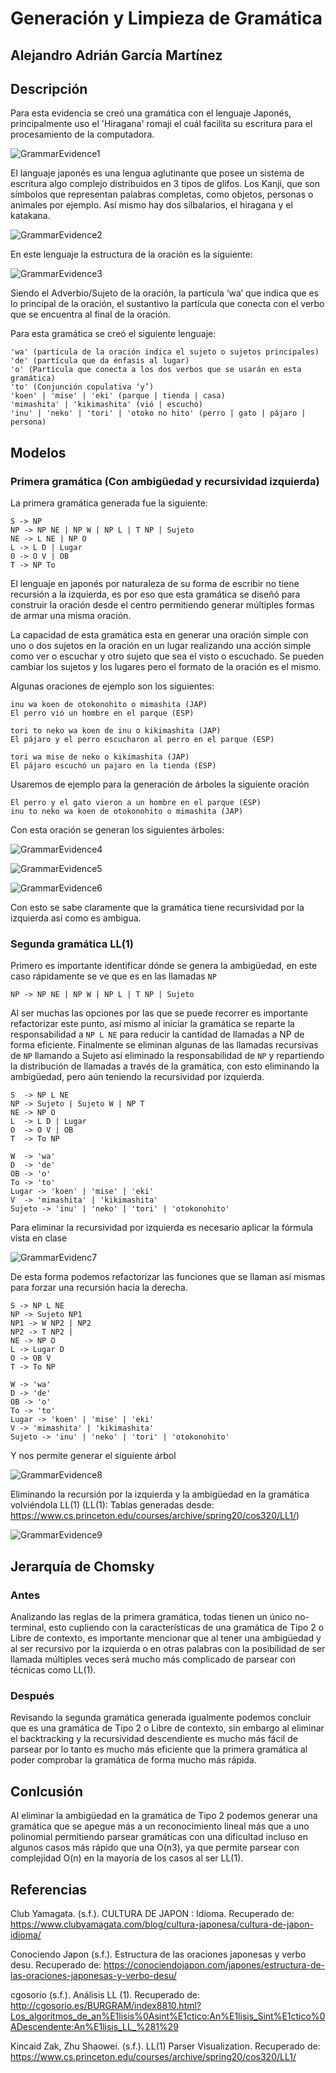 # Generación y Limpieza de Gramática

## Alejandro Adrián García Martínez

## Descripción 
Para esta evidencia se creó una gramática con el lenguaje Japonés, principalmente uso el 'Hiragana' romaji el cuál facilita su escritura para el procesamiento de la computadora.

![GrammarEvidence1](img1.jpg)

El languaje japonés es una lengua aglutinante que posee un sistema de escritura algo complejo distribuidos en 3 tipos de glifos. Los Kanji, que son símbolos que representan palabras completas, como objetos, personas o animales por ejemplo. Así mismo hay dos silbalarios, el hiragana y el katakana.

![GrammarEvidence2](img2.jpg)

En este lenguaje la estructura de la oración es la siguiente:

![GrammarEvidence3](img3.webp)

Siendo el Adverbio/Sujeto de la oración, la partícula ‘wa’ que indica que es lo principal de la oración, el sustantivo la partícula que conecta con el verbo que se encuentra al final de la oración.

Para esta gramática se creó el siguiente lenguaje:
```
'wa' (partícula de la oración indica el sujeto o sujetos principales)
'de' (partícula que da énfasis al lugar)
'o' (Partícula que conecta a los dos verbos que se usarán en esta gramática)
'to' (Conjunción copulativa ‘y’)
'koen' | 'mise' | 'eki' (parque | tienda | casa)
'mimashita' | 'kikimashita' (vió | escuchó)
'inu' | 'neko' | 'tori' | 'otoko no hito' (perro | gato | pájaro | persona)
```

## Modelos
### Primera gramática (Con ambigüedad y recursividad izquierda)
La primera gramática generada fue la siguiente:
```
S -> NP
NP -> NP NE | NP W | NP L | T NP | Sujeto
NE -> L NE | NP O
L -> L D | Lugar
O -> O V | OB
T -> NP To
```
El lenguaje en japonés por naturaleza de su forma de escribir no tiene recursión a la izquierda, es por eso que esta gramática se diseñó para construir la oración desde el centro permitiendo generar múltiples formas de armar una misma oración.

La capacidad de esta gramática esta en generar una oración simple con uno o dos sujetos en la oración en un lugar realizando una acción simple como ver o escuchar y otro sujeto que sea el visto o escuchado. Se pueden cambiar los sujetos y los lugares pero el formato de la oración es el mismo.

Algunas oraciones de ejemplo son los siguientes:
```
inu wa koen de otokonohito o mimashita (JAP)
El perro vió un hombre en el parque (ESP)

tori to neko wa koen de inu o kikimashita (JAP)
El pájaro y el perro escucharon al perro en el parque (ESP)

tori wa mise de neko o kikimashita (JAP)
El pájaro escuchó un pajaro en la tienda (ESP)
```

Usaremos de ejemplo para la generación de árboles la siguiente oración
```
El perro y el gato vieron a un hombre en el parque (ESP)
inu to neko wa koen de otokonohito o mimashita (JAP)
```
Con esta oración se generan los siguientes árboles:

![GrammarEvidence4](img4.jpg)

![GrammarEvidence5](img5.png)

![GrammarEvidence6](img6.png)

Con esto se sabe claramente que la gramática tiene recursividad por la izquierda así como es ambigua.

### Segunda gramática LL(1)
Primero es importante identificar dónde se genera la ambigüedad, en este caso rápidamente se ve que es en las llamadas ```NP```
```
NP -> NP NE | NP W | NP L | T NP | Sujeto
```
Al ser muchas las opciones por las que se puede recorrer es importante refactorizar este punto, así mismo al iniciar la gramática se reparte la responsabilidad a ```NP L NE``` para reducir la cantidad de llamadas a NP de forma eficiente.
Finalmente se eliminan algunas de las llamadas recursivas de ```NP``` llamando a Sujeto así eliminado la responsabilidad de ```NP``` y repartiendo la distribución de llamadas a través de la gramática, con esto eliminando la ambigüedad, pero aún teniendo la recursividad por izquierda.
```
S  -> NP L NE
NP -> Sujeto | Sujeto W | NP T             
NE -> NP O
L  -> L D | Lugar
O  -> O V | OB
T  -> To NP

W  -> 'wa'
D  -> 'de'
OB -> 'o'
To -> 'to'
Lugar -> 'koen' | 'mise' | 'eki'
V  -> 'mimashita' | 'kikimashita'
Sujeto -> 'inu' | 'neko' | 'tori' | 'otokonohito'
```
Para eliminar la recursividad por izquierda es necesario aplicar la fórmula vista en clase

![GrammarEvidenc7](img7.png)

De esta forma podemos refactorizar las funciones que se llaman así mismas para forzar una recursión hacia la derecha.
```
S -> NP L NE
NP -> Sujeto NP1
NP1 -> W NP2 | NP2
NP2 -> T NP2 | 
NE -> NP O
L -> Lugar D
O -> OB V
T -> To NP

W -> 'wa'
D -> 'de'
OB -> 'o'
To -> 'to'
Lugar -> 'koen' | 'mise' | 'eki'
V -> 'mimashita' | 'kikimashita'
Sujeto -> 'inu' | 'neko' | 'tori' | 'otokonohito'
```
Y nos permite generar el siguiente árbol

![GrammarEvidence8](img8.png)

Eliminando la recursión por la izquierda y la ambigüedad en la gramática volviéndola LL(1)
(LL(1): Tablas generadas desde: https://www.cs.princeton.edu/courses/archive/spring20/cos320/LL1/)

![GrammarEvidence9](img9.png)

## Jerarquía de Chomsky
### Antes
Analizando las reglas de la primera gramática, todas tienen un único no-terminal, esto cupliendo con la características de una gramática de Tipo 2 o Libre de contexto, es importante mencionar que al tener una ambigüedad y al ser recursivo por la izquierda o en otras palabras con la posibilidad de ser llamada múltiples veces será mucho más complicado de parsear con técnicas como LL(1).
### Después
Revisando la segunda gramática generada igualmente podemos concluir que es una gramática de Tipo 2 o Libre de contexto, sin embargo al eliminar el backtracking y la recursividad descendiente es mucho más fácil de parsear por lo tanto es mucho más eficiente que la primera gramática al poder comprobar la gramática de forma mucho más rápida.
## Conlcusión
Al eliminar la ambigüedad en la gramática de Tipo 2 podemos generar una gramática que se apegue más a un reconocimiento lineal más que a uno polinomial permitiendo parsear gramáticas con una dificultad incluso en algunos casos más rápido que una O(n3), ya que permite parsear con complejidad O(n) en la mayoría de los casos al ser LL(1).


## Referencias
Club Yamagata. (s.f.). CULTURA DE JAPON : Idioma. Recuperado de: https://www.clubyamagata.com/blog/cultura-japonesa/cultura-de-japon-idioma/

Conociendo Japon (s.f.). Estructura de las oraciones japonesas y verbo desu. Recuperado de: https://conociendojapon.com/japones/estructura-de-las-oraciones-japonesas-y-verbo-desu/

cgosorio (s.f.). Análisis LL (1). Recuperado de: http://cgosorio.es/BURGRAM/index8810.html?Los_algoritmos_de_an%E1lisis%0Asint%E1ctico:An%E1lisis_Sint%E1ctico%0ADescendente:An%E1lisis_LL_%281%29

Kincaid Zak, Zhu Shaowei. (s.f.). LL(1) Parser Visualization. Recuperado de: https://www.cs.princeton.edu/courses/archive/spring20/cos320/LL1/
